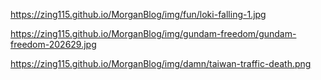 
https://zing115.github.io/MorganBlog/img/fun/loki-falling-1.jpg

https://zing115.github.io/MorganBlog/img/gundam-freedom/gundam-freedom-202629.jpg

https://zing115.github.io/MorganBlog/img/damn/taiwan-traffic-death.png

